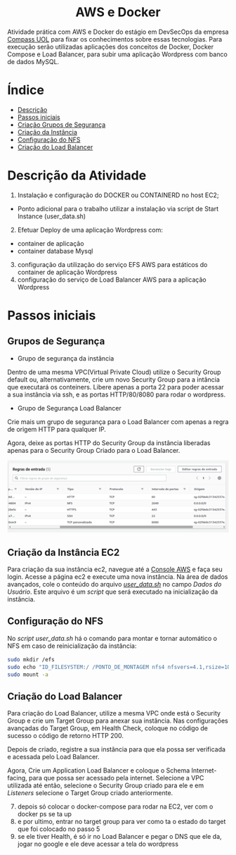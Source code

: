 <h1 align="Center">
AWS e Docker
</h1>

Atividade prática com AWS e Docker do estágio em DevSecOps da empresa [Compass UOL](http://compass.uol) para fixar os conhecimentos sobre essas tecnologias. Para execução serão utilizadas aplicações dos conceitos de Docker, Docker Compose e Load Balancer, para subir uma aplicação Wordpress com banco de dados MySQL.

# Índice
* [Descrição](#descrição-da-atividade)
* [Passos iniciais](#passos-iniciais)
* [Criação Grupos de Segurança](#grupos-de-segurança)
* [Criação da Instância](#criação-da-instância-ec2)
* [Configuração do NFS](#configuração-do-nfs)
* [Criação do Load Balancer](#criação-do-load-balancer)



# Descrição da Atividade


1. Instalação e configuração do DOCKER ou
CONTAINERD no host EC2;

* Ponto adicional para o trabalho utilizar a instalação via script de Start Instance (user_data.sh)
2. Efetuar Deploy de uma aplicação Wordpress
com:

* container de aplicação
* container database Mysql
    
3. configuração da utilização do serviço EFS
AWS para estáticos do container de aplicação
Wordpress
4. configuração do serviço de Load Balancer
AWS para a aplicação Wordpress




# Passos iniciais

## Grupos de Segurança
* Grupo de segurança da instância

Dentro de uma mesma VPC(Virtual Private Cloud) utilize o Security Group default ou, alternativamente, crie um novo Security Group para a intância que executará os conteiners. 
Libere apenas a porta 22 para poder acessar a sua instância via ssh, e as portas HTTP/80/8080 para rodar o wordpress. 

* Grupo de Segurança Load Balancer

Crie mais um grupo de segurança para o Load Balancer com apenas a regra de origem HTTP para qualquer IP.

Agora, deixe as portas HTTP do Security Group da instância liberadas apenas para o Security Group Criado para o Load Balancer.

 ![](/images/sg-instancia.png)

 ## Criação da Instância EC2

Para criação da sua instância ec2, navegue até a [Console AWS](https://console.aws.amazon.com/) e faça seu login. Acesse a página ec2 e execute uma nova instância.
Na área de dados avançados, cole o conteúdo do arquivo [_user_data.sh_](/scripts/user_data.sh) no campo _Dados do Usuário_. Este arquivo é um _script_ que será executado na inicialização da instância.

## Configuração do NFS

No _script user_data.sh_ há o comando para montar e tornar automático o NFS em caso de reinicialização da instância:

```bash
sudo mkdir /efs
sudo echo "ID_FILESYSTEM:/ /PONTO_DE_MONTAGEM nfs4 nfsvers=4.1,rsize=1048576,wsize=1048576,hard,timeo=600,retrans=2,noresvport,_netdev 0 0" >> /etc/fstab
sudo mount -a
```

## Criação do Load Balancer

Para criação do Load Balancer, utilize a mesma VPC onde está o Security Group e crie um Target Group para anexar sua instância. Nas configurações avançadas do Target Group, em Health Check, coloque no código de sucesso o código de retorno HTTP 200.

Depois de criado, registre a sua instância para que ela possa ser verificada e acessada pelo Load Balancer.


Agora, Crie um Application Load Balancer e coloque o Schema Internet-facing, para que possa ser acessado pela internet. Selecione a VPC utilizada até então, selecione o Security Group criado para ele e em _Listeners_ selecione o Target Group criado anteriormente.


7. depois só colocar o docker-compose para rodar na EC2, ver com o docker ps se ta up
8. e por ultimo, entrar no target group para ver como ta o estado do target que foi colocado no passo 5
9. se ele tiver Health, é só ir no Load Balancer e pegar o DNS que ele da, jogar no google e ele deve acessar a tela do wordpress


